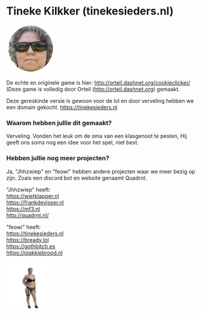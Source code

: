 # Tineke Kilkker (tinekesieders.nl)

<img src="img/perfectCookie.png" width="128">

De echte en originele game is hier: http://orteil.dashnet.org/cookieclicker/ <br />
(Deze game is volledig door Orteil (http://orteil.dashnet.org) gemaakt. <br />

Deze gereskinde versie is gewoon voor de lol en door verveling hebben we een domain gekocht.
https://tinekesieders.nl <br />

### Waarom hebben jullie dit gemaakt?

Verveling. Vonden het leuk om de oma van een klasgenoot te pesten, Hij geeft ons soms nog een idee voor het spel, niet best.

### Hebben jullie nog meer projecten?

Ja, "Jhhzwiep" en "feowi" hebben andere projecten waar we meer bezig op zijn.
Zoals een discord bot en website genaamt Quadrnt.

"Jhhzwiep" heeft: <br />
https://wietklapper.nl <br />
https://frankdevisser.nl <br />
https://mf3.nl <br />
http://quadrnt.nl/ <br />

"feowi" heeft: <br />
https://tinekesieders.nl <br />
https://bready.lol <br />
https://gothbitch.es <br />
https://plakkiebrood.nl <br />


<img src="img/workerGrandma.png" width="128">
